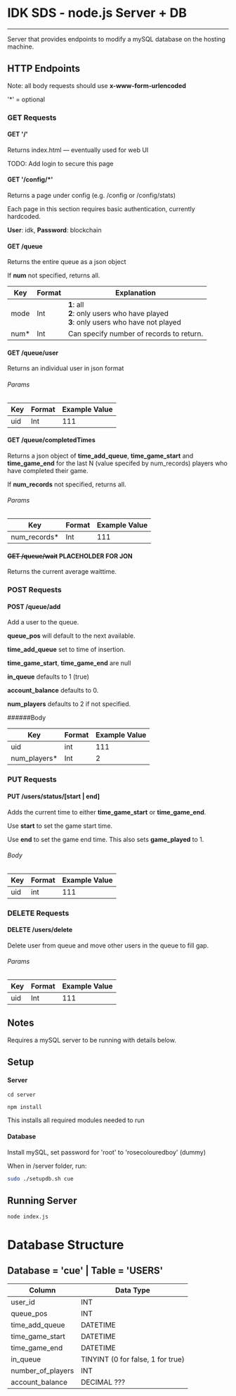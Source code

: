 # IDK SDS - node.js Server + DB

------

Server that provides endpoints to modify a mySQL database on the hosting machine.

## HTTP Endpoints

Note: all body requests should use **x-www-form-urlencoded**

'*' = optional

### GET Requests

#### GET '/'

Returns index.html — eventually used for web UI

TODO: Add login to secure this page

#### GET '/config/*'

Returns a page under config (e.g. /config or /config/stats)

Each page in this section requires basic authentication, currently hardcoded.

**User**: idk, **Password**: blockchain

#### GET /queue
Returns the entire queue as a json object

If **num** not specified, returns all.

| Key  | Format | Explanation                                                  |
| ---- | ------ | ------------------------------------------------------------ |
| mode | Int    | **1**: all<br />**2**: only users who have played<br />**3**: only users who have not played |
| num* | Int    | Can specify number of records to return.                     |

#### GET /queue/user

Returns an individual user in json format

###### Params

| Key  | Format | Example Value |
| ---- | ------ | ------------- |
| uid  | Int    | 111           |

#### GET /queue/completedTimes

Returns a json object of **time_add_queue**, **time_game_start** and **time_game_end** for the last N (value specifed by num_records) players who have completed their game.

If **num_records** not specified, returns all.

###### Params

| Key          | Format | Example Value |
| ------------ | ------ | ------------- |
| num_records* | Int    | 111           |

#### ~~GET /queue/wait~~ PLACEHOLDER FOR JON

Returns the current average waittime. 

### POST Requests

#### POST /queue/add

Add a user to the queue. 

**queue_pos** will default to the next available.

**time_add_queue** set to time of insertion.

**time_game_start**, **time_game_end** are null

**in_queue** defaults to 1 (true)

**account_balance** defaults to 0.

**num_players** defaults to 2 if not specified.

######Body

| Key          | Format | Example Value |
| ------------ | ------ | ------------- |
| uid          | int    | 111           |
| num_players* | Int    | 2             |

### PUT Requests

#### PUT /users/status/[start | end] 

Adds the current time to either **time_game_start** or **time_game_end**.

Use **start** to set the game start time.

Use **end** to set the game end time. This also sets **game_played** to 1.

###### Body

| Key  | Format | Example Value |
| ---- | ------ | ------------- |
| uid  | int    | 111           |

### DELETE Requests

#### DELETE /users/delete

Delete user from queue and move other users in the queue to fill gap.

###### Params

| Key  | Format | Example Value |
| ---- | ------ | ------------- |
| uid  | Int    | 111           |


## Notes
Requires a mySQL server to be running with details below.

## Setup
#### Server

`cd server`

`npm install`

This installs all required modules needed to run

#### Database

Install mySQL, set password for 'root' to 'rosecolouredboy' (dummy)

When in /server folder, run:

```BASH
sudo ./setupdb.sh cue
```

## Running Server
`node index.js`

# Database Structure

## Database = 'cue' | Table = 'USERS'

| Column            | Data Type                         |
| ----------------- | --------------------------------- |
| user_id           | INT                               |
| queue_pos         | INT                               |
| time_add_queue    | DATETIME                          |
| time_game_start   | DATETIME                          |
| time_game_end     | DATETIME                          |
| in_queue          | TINYINT (0 for false, 1 for true) |
| number_of_players | INT                               |
| account_balance   | DECIMAL ???                       |



